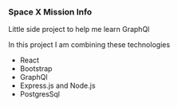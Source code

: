 ### Space X Mission Info
Little side project to help me learn GraphQl

In this project I am combining these technologies 
 * React
 * Bootstrap
 * GraphQl
 * Express.js and Node.js
 * PostgresSql
